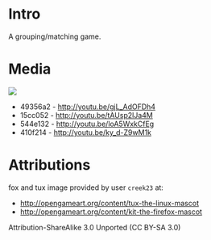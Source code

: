 Intro
=====
A grouping/matching game.

Media
=====

<img
src="https://raw.github.com/jamiely/bunny-matcher/master/Media/screenshot_15cc052.png">

* 49356a2 - http://youtu.be/gjL_AdOFDh4
* 15cc052 - http://youtu.be/tAUsp2lJa4M
* 544e132 - http://youtu.be/loA5WxkCfEg
* 410f214 - http://youtu.be/ky_d-Z9wM1k

Attributions
============

fox and tux image provided by user `creek23` at:
* http://opengameart.org/content/tux-the-linux-mascot
* http://opengameart.org/content/kit-the-firefox-mascot

Attribution-ShareAlike 3.0 Unported (CC BY-SA 3.0)
 
